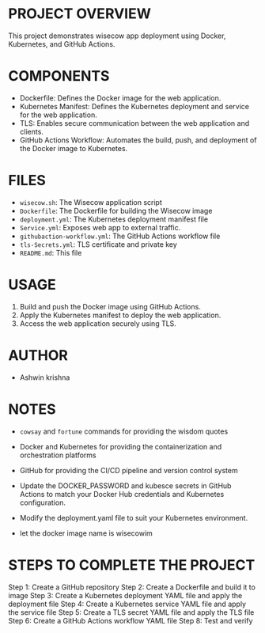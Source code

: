 PROJECT OVERVIEW
================
This project demonstrates wisecow app deployment using Docker, Kubernetes, and GitHub Actions.

COMPONENTS
==========

- Dockerfile: Defines the Docker image for the web application.
- Kubernetes Manifest: Defines the Kubernetes deployment and service for the web application.
- TLS: Enables secure communication between the web application and clients.
- GitHub Actions Workflow: Automates the build, push, and deployment of the Docker image to Kubernetes.

FILES
=====

- `wisecow.sh`: The Wisecow application script
- `Dockerfile`: The Dockerfile for building the Wisecow image
- `deployment.yml`: The Kubernetes deployment manifest file
- `Service.yml`: Exposes web app to external traffic.
- `githubaction-workflow.yml`: The GitHub Actions workflow file
- `tls-Secrets.yml`: TLS certificate and private key
- `README.md`: This file

USAGE
=====
1. Build and push the Docker image using GitHub Actions.
2. Apply the Kubernetes manifest to deploy the web application.
3. Access the web application securely using TLS.

AUTHOR
======

* Ashwin krishna

NOTES
=====
- `cowsay` and `fortune` commands for providing the wisdom quotes
- Docker and Kubernetes for providing the containerization and orchestration platforms
- GitHub for providing the CI/CD pipeline and version control system

- Update the DOCKER_PASSWORD and kubesce secrets in GitHub Actions to match your Docker Hub credentials and Kubernetes configuration.
- Modify the deployment.yaml file to suit your Kubernetes environment.
- let the docker image name is wisecowim

STEPS TO COMPLETE THE PROJECT 
=============================

Step 1: Create a GitHub repository
Step 2: Create a Dockerfile and build it to image 
Step 3: Create a Kubernetes deployment YAML file and apply the deployment file
Step 4: Create a Kubernetes service YAML file and apply the service file
Step 5: Create a TLS secret YAML file and apply the TLS file 
Step 6: Create a GitHub Actions workflow YAML file
Step 8: Test and verify